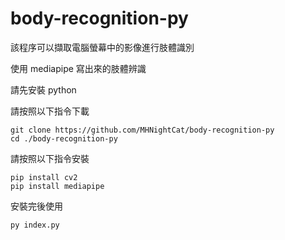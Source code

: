 # body-recognition-py

該程序可以擷取電腦螢幕中的影像進行肢體識別

使用 mediapipe 寫出來的肢體辨識

請先安裝 python

請按照以下指令下載

```
git clone https://github.com/MHNightCat/body-recognition-py
cd ./body-recognition-py
```

請按照以下指令安裝

```
pip install cv2
pip install mediapipe
```

安裝完後使用

```
py index.py
```